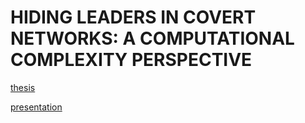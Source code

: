 # HIDING LEADERS IN COVERT NETWORKS: A COMPUTATIONAL COMPLEXITY PERSPECTIVE

[thesis](https://whaypr.github.io/bachelor-thesis/thesis.pdf)

[presentation](https://whaypr.github.io/bachelor-thesis/presentation.pdf)
